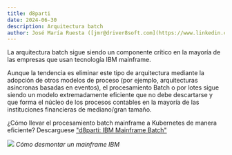 ```yaml
---
title: d8parti
date: 2024-06-30
description: Arquitectura batch
author: José María Ruesta ([jmr@driver8soft.com](https://www.linkedin.com/in/jos%C3%A9-mar%C3%ADa-ruesta-662a8aa8/))
---
```


La arquitectura batch sigue siendo un componente crítico en la mayoría de las empresas que usan tecnología IBM mainframe.

Aunque la tendencia es eliminar este tipo de arquitectura mediante la adopción de otros modelos de proceso (por ejemplo, arquitecturas asíncronas basadas en eventos), el procesamiento Batch o por lotes sigue siendo un modelo extremadamente eficiente que no debe descartarse y que forma el núcleo de los procesos contables en la mayoría de las instituciones financieras de mediano/gran tamaño.

¿Cómo llevar el procesamiento batch mainframe a Kubernetes de manera eficiente? Descarguese ["d8parti: IBM Mainframe Batch"](/img/others/d8parti-es-v1.pdf) 

![](/img/others/d8parti.jpeg)
_Cómo desmontar un mainframe IBM_

